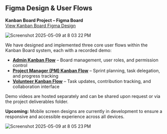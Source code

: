 ## Figma Design & User Flows

**Kanban Board Project – Figma Board**  
[View Kanban Board Figma Design](https://www.figma.com/design/wG3RwuLFrXISO5Dee41aDc/OPT---Kanban-Design?node-id=0-1&p=f&t=t6i6zz37W5XMmoyH-0)

![Screenshot 2025-05-09 at 8 03 22 PM](https://github.com/user-attachments/assets/9331b7a9-7ecd-456c-8aa6-2836682690dc)

We have designed and implemented three core user flows within the Kanban Board system, each with a recorded demo:


- **[Admin Kanban Flow](https://drive.google.com/file/d/11V6_qcCGawr_gjUxdIlEBIRHR-y_nXRR/view?usp=sharing)** – Board management, user roles, and permission control  
- **[Project Manager (PM) Kanban Flow](https://drive.google.com/file/d/1rJV1LTtE3YtE-9_lFYp2PBUNeo7lhZj-/view?usp=sharing)** – Sprint planning, task delegation, and progress tracking  
- **[Volunteer Kanban Flow](https://drive.google.com/file/d/1Q74YC5Rq5NJnia4a2-Jar5dXQ7q-Jm1-/view?usp=sharing)** – Task updates, contribution tracking, and collaboration interface  
 

Demo videos are hosted separately and can be shared upon request or via the project deliverables folder.

**Upcoming:** Mobile screen designs are currently in development to ensure a responsive and accessible experience across all devices.

![Screenshot 2025-05-09 at 8 05 23 PM](https://github.com/user-attachments/assets/fd1fe157-99dd-4855-a75a-4e4ad2936785)
